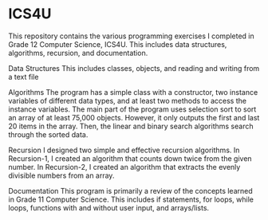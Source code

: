 # ICS4U
This repository contains the various programming exercises I completed in Grade 12 Computer Science, ICS4U. This includes data structures, algorithms, recursion, and documentation. 

Data Structures
This includes classes, objects, and reading and writing from a text file 

Algorithms
The program has a simple class with a constructor, two instance variables of different data types, and at least two methods to access the instance variables. 
The main part of the program uses selection sort to sort an array of at least 75,000 objects. However, it only outputs the first and last 20 items in the array. 
Then, the linear and binary search algorithms search through the sorted data. 

Recursion
I designed two simple and effective recursion algorithms. In Recursion-1, I created an algorithm that counts down twice from the given number. In Recursion-2, I created an algorithm that extracts the evenly divisible numbers from an array. 

Documentation 
This program is primarily a review of the concepts learned in Grade 11 Computer Science. This includes if statements, for loops, while loops, functions with and without user input, and arrays/lists. 
